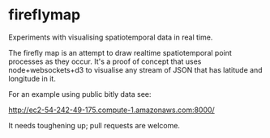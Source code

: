 

fireflymap
==========

Experiments with visualising spatiotemporal data in real time.

The firefly map is an attempt to draw realtime spatiotemporal point processes as they occur. It's a proof of concept that uses node+websockets+d3 to visualise any stream of JSON that has latitude and longitude in it.

For an example using public bitly data see:

  http://ec2-54-242-49-175.compute-1.amazonaws.com:8000/

It needs toughening up; pull requests are welcome.
